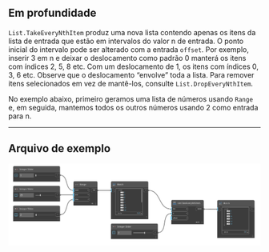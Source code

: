 ## Em profundidade
`List.TakeEveryNthItem` produz uma nova lista contendo apenas os itens da lista de entrada que estão em intervalos do valor n de entrada. O ponto inicial do intervalo pode ser alterado com a entrada `offset`. Por exemplo, inserir 3 em n e deixar o deslocamento como padrão 0 manterá os itens com índices 2, 5, 8 etc. Com um deslocamento de 1, os itens com índices 0, 3, 6 etc. Observe que o deslocamento “envolve” toda a lista. Para remover itens selecionados em vez de mantê-los, consulte `List.DropEveryNthItem`.

No exemplo abaixo, primeiro geramos uma lista de números usando `Range` e, em seguida, mantemos todos os outros números usando 2 como entrada para n.
___
## Arquivo de exemplo

![List.TakeEveryNthItem](./DSCore.List.TakeEveryNthItem_img.jpg)
